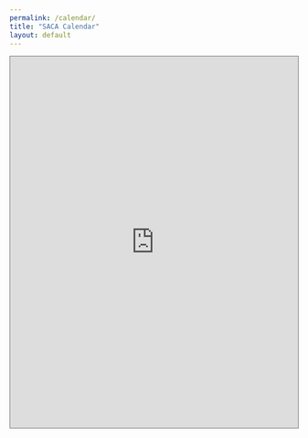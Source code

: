 ```yaml
---
permalink: /calendar/
title: "SACA Calendar"
layout: default
---
```

<iframe src="https://calendar.google.com/calendar/embed?height=600&wkst=2&bgcolor=%23ffffff&ctz=America%2FChicago&mode=MONTH&showTitle=0&showNav=1&showPrint=0&showTabs=0&showCalendars=0&showTz=0&src=aTQ3NmdkMjVqMTAwc2xvaWdqbDBuZHVybmtAZ3JvdXAuY2FsZW5kYXIuZ29vZ2xlLmNvbQ&color=%23039BE5" style="border:solid 1px #777" width="100%" height="650" frameborder="0" scrolling="no"></iframe>